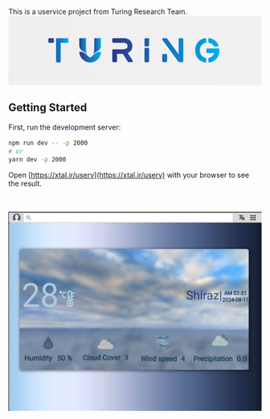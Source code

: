 This is a uservice project from Turing Research Team.
<img src="https://github.com/hediyehtaleban/Weather/blob/master/turing.png?raw=true"/>
## Getting Started

First, run the development server:

```bash
npm run dev -- -p 2000
# or
yarn dev -p 2000
```

Open [https://xtal.ir/userv](https://xtal.ir/userv) with your browser to see the result.

<br/>
<br/>
<img src="https://github.com/hediyehtaleban/Weather/blob/master/test.png?raw=true" />
<br/>
